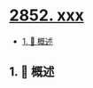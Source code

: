 # [2852. xxx](https://github.com/Tdahuyou/TNotes.leetcode/tree/main/notes/2852.%20xxx)

<!-- region:toc -->

- [1. 📝 概述](#1--概述)

<!-- endregion:toc -->

## 1. 📝 概述
